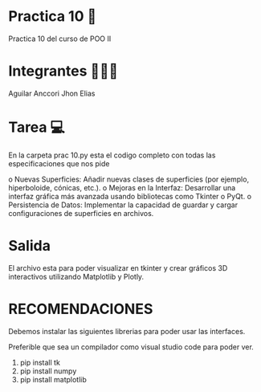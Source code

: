 # Practica 10 🏬

Practica 10 del curso de POO II 

# Integrantes 🙋🏼‍♂️
  Aguilar Anccori Jhon Elias

# Tarea 💻
En la carpeta prac 10.py esta el codigo completo con todas las especificaciones que nos pide

o	Nuevas Superficies: Añadir nuevas clases de superficies (por ejemplo, hiperboloide, cónicas, etc.).
o	Mejoras en la Interfaz: Desarrollar una interfaz gráfica más avanzada usando bibliotecas como Tkinter o PyQt.
o	Persistencia de Datos: Implementar la capacidad de guardar y cargar configuraciones de superficies en archivos.

# Salida
El archivo esta para poder visualizar en tkinter y crear gráficos 3D interactivos utilizando Matplotlib y Plotly.

# RECOMENDACIONES
Debemos instalar las siguientes librerias para poder usar las interfaces.

Preferible que sea un compilador como visual studio code para poder ver.

1. pip install tk
2. pip install numpy
3. pip install matplotlib
